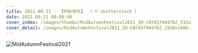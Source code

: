 ```yaml
---
title: 2021.09.21 - 【中秋快乐】 （ © shutterstock ）
date: 2021.09.21 00:00:00
cover_index: /images/thumbs/MidAutumnFestival2021_ZH-CN7657484762_533x300.jpg
cover_detail: /images/MidAutumnFestival2021_ZH-CN7657484762_1920x1080.jpg
---
```


![MidAutumnFestival2021](/images/MidAutumnFestival2021_ZH-CN7657484762_1920x1080.jpg)
